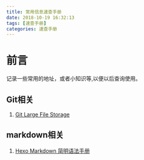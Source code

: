 ```yaml
---
title: 常用信息速查手册
date: 2018-10-19 16:32:13
tags: [速查手册]
categories: 速查手册
---
```


# 前言
记录一些常用的地址，或者小知识等,以便以后查询使用。

## Git相关

1. [Git Large File Storage](https://git-lfs.github.com/) 

## markdown相关
1. [Hexo Markdown 简明语法手册](https://hyxxsfwy.github.io/2016/01/15/Hexo-Markdown-%E7%AE%80%E6%98%8E%E8%AF%AD%E6%B3%95%E6%89%8B%E5%86%8C/)